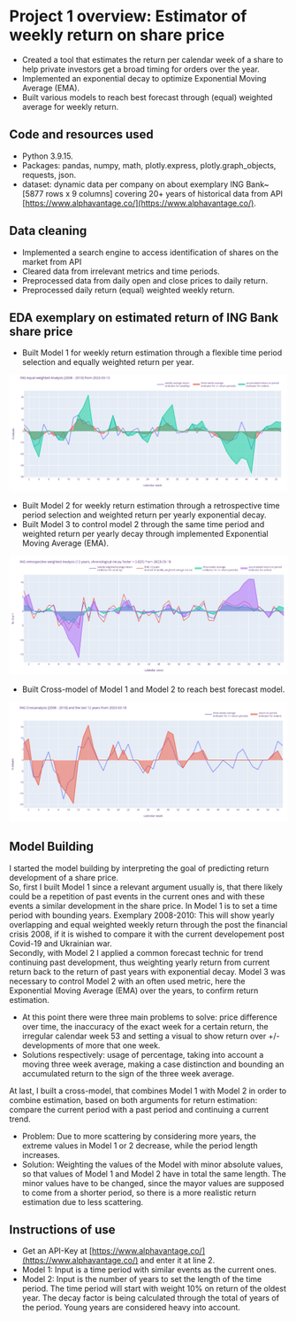 # Project 1 overview: Estimator of weekly return on share price
* Created a tool that estimates the return per calendar week of a share to help private investors get a broad timing for orders over the year.
* Implemented an exponential decay to optimize Exponential Moving Average (EMA).
* Built various models to reach best forecast through (equal) weighted average for weekly return.

## Code and resources used
* Python 3.9.15.
* Packages: pandas, numpy, math, plotly.express, plotly.graph_objects, requests, json.
* dataset: dynamic data per company on about exemplary ING Bank~[5877 rows x 9 columns] covering 20+ years of historical data from API [https://www.alphavantage.co/](https://www.alphavantage.co/).

## Data cleaning
* Implemented a search engine to access identification of shares on the market from API 
* Cleared data from irrelevant metrics and time periods.
* Preprocessed data from daily open and close prices to daily return.
* Preprocessed daily return (equal) weighted weekly return.

## EDA exemplary on estimated return of ING Bank share price
* Built Model 1 for weekly return estimation through a flexible time period selection and equally weighted return per year.

![](/Images/INGreturnanalysis20082010.jpg)

* Built Model 2 for weekly return estimation through a retrospective time period selection and weighted return per yearly exponential decay.
* Built Model 3 to control model 2 through the same time period and weighted return per yearly decay through implemented Exponential Moving Average (EMA).

![](/Images/INGretrospectivereturnanalysis12years.jpg)

* Built Cross-model of Model 1 and Model 2 to reach best forecast model.

![](/Images/INGreturncrossanalysis2008201012years.jpg)

## Model Building
I started the model building by interpreting the goal of predicting return development of a share price. <br>
So, first I built Model 1 since a relevant argument usually is, that there likely could be a repetition of past events in the current ones and with these events a similar development in the share price. In Model 1 is to set a time period with bounding years. Exemplary 2008-2010: This will show yearly overlapping and equal weighted weekly return through the post the financial crisis 2008, if it is wished to compare it with the current developement post Covid-19 and Ukrainian war.<br>
Secondly, with Model 2 I applied a common forecast technic for trend continuing past development, thus weighting yearly return from current return back to the return of past years with exponential decay. Model 3 was necessary to control Model 2 with an often used metric, here the Exponential Moving Average (EMA) over the years, to confirm return estimation.

* At this point there were three main problems to solve: price difference over time, the inaccuracy of the exact week for a certain return, the irregular calendar week 53 and setting a visual to show return over +/- developments of more that one week.
* Solutions respectively: usage of percentage, taking into account a moving three week average, making a case distinction and bounding an accumulated return to the sign of the three week average.

At last, I built a cross-model, that combines Model 1 with Model 2 in order to combine estimation, based on both arguments for return estimation: compare the current period with a past period and continuing a current trend.
* Problem: Due to more scattering by considering more years, the extreme values in Model 1 or 2 decrease, while the period length increases. 
* Solution: Weighting the values of the Model with minor absolute values, so that values of Model 1 and Model 2 have in total the same length. The minor values have to be changed, since the mayor values are supposed to come from a shorter period, so there is a more realistic return estimation due to less scattering.
## Instructions of use
* Get an API-Key at [https://www.alphavantage.co/](https://www.alphavantage.co/) and enter it at line 2.
* Model 1: Input is a time period with similar events as the current ones. 
* Model 2: Input is the number of years to set the length of the time period. The time period will start with weight 10% on return of the oldest year. The decay factor is being calculated through the total of years of the period. Young years are considered heavy into account.
